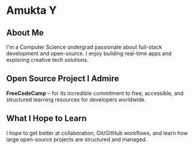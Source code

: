 # Amukta Y

## About Me
I'm a Computer Science undergrad passionate about full-stack development and open-source. I enjoy building real-time apps and exploring creative tech solutions.

## Open Source Project I Admire
**FreeCodeCamp** – for its incredible commitment to free, accessible, and structured learning resources for developers worldwide.

## What I Hope to Learn
I hope to get better at collaboration, Git/GitHub workflows, and learn how large open-source projects are structured and managed.


